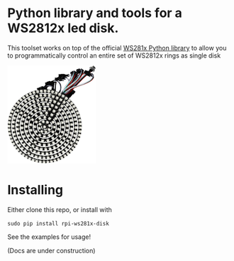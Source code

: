 # Python library and tools for a WS2812x led disk.

This toolset works on top of the official [WS281x Python library](https://github.com/rpi-ws281x/rpi-ws281x-python) to allow you to programmatically control an entire set of WS2812x rings as single disk


<img src="disk.jpg" width="200">

# Installing
Either clone this repo, or install with 
```console
sudo pip install rpi-ws281x-disk
```

See the examples for usage!

(Docs are under construction)
